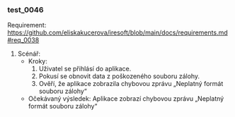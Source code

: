 ### test_0046

Requirement: https://github.com/eliskakucerova/iresoft/blob/main/docs/requirements.md#req_0038

1. Scénář:
   - Kroky:
     1. Uživatel se přihlásí do aplikace.
     2. Pokusí se obnovit data z poškozeného souboru zálohy.
     3. Ověří, že aplikace zobrazila chybovou zprávu „Neplatný formát souboru zálohy“ 
   - Očekávaný výsledek: Aplikace zobrazí chybovou zprávu „Neplatný formát souboru zálohy“